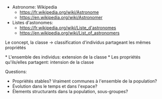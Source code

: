 * Astronome: Wikipedia
  * https://fr.wikipedia.org/wiki/Astronome
  * https://en.wikipedia.org/wiki/Astronomer
* Listes d'astonomes:
    * https://fr.wikipedia.org/wiki/Liste_d'astronomes
    * https://en.wikipedia.org/wiki/List_of_astronomers


Le concept, la classe -> classification d'individus partageant les mêmes propriétés

* L'ensemble des individus: extension de la classe
* Les propriétés qu'ils/elles partagent: intension de la classe

Questions:

*  Propriétés stables? Vraiment communes à l'ensemble de la population?
*  Évolution dans le temps et dans l'expace?
*  Élements structurants dans la population, sous-groupes?